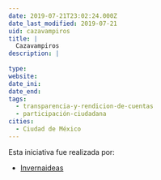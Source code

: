 ```yaml
---
date: 2019-07-21T23:02:24.000Z
date_last_modified: 2019-07-21
uid: cazavampiros
title: |
  Cazavampiros
description: |
  
type: 
website: 
date_ini: 
date_end: 
tags:
  - transparencia-y-rendicion-de-cuentas
  - participación-ciudadana
cities: 
  - Ciudad de México
---
```


Esta iniciativa fue realizada por:

- [Invernaideas](/organizaciones/invernaideas)
